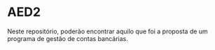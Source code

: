 # AED2
Neste repositório, poderão encontrar aquilo que foi a proposta de um programa de gestão de contas bancárias.

